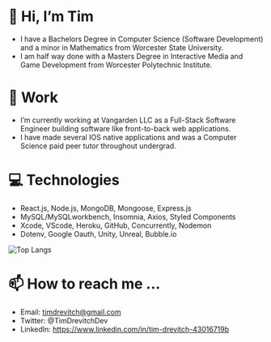 # 👋 Hi, I’m Tim
- I have a Bachelors Degree in Computer Science (Software Development)
and a minor in Mathematics from Worcester State University.
- I am half way done with a Masters Degree in Interactive Media and
Game Development from Worcester Polytechnic Institute.

# 🌱 Work
- I’m currently working at Vangarden LLC as a Full-Stack Software Engineer
building software like front-to-back web applications.
- I have made several IOS native applications and was a Computer Science
paid peer tutor throughout undergrad.

# 💻 Technologies
- React.js, Node.js, MongoDB, Mongoose, Express.js
- MySQL/MySQLworkbench, Insomnia, Axios, Styled Components
- Xcode, VScode, Heroku, GitHub, Concurrently, Nodemon
- Dotenv, Google Oauth, Unity, Unreal, Bubble.io

![Top Langs](https://github-readme-stats.vercel.app/api/top-langs/?username=timdrevitch&theme=tokyonight)

# 📫 How to reach me ...
- Email: timdrevitch@gmail.com
- Twitter: @TimDrevitchDev
- LinkedIn: https://www.linkedin.com/in/tim-drevitch-43016719b
